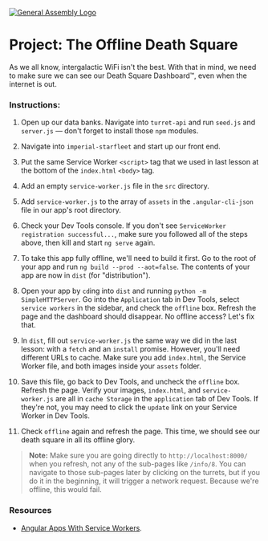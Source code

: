 [![General Assembly Logo](https://camo.githubusercontent.com/1a91b05b8f4d44b5bbfb83abac2b0996d8e26c92/687474703a2f2f692e696d6775722e636f6d2f6b6538555354712e706e67)](https://generalassemb.ly/education/web-development-immersive)

# Project: The **Offline** Death Square

As we all know, intergalactic WiFi isn't the best. With that in mind, we need to make sure we can see our Death Square Dashboard™, even when the internet is out.

### Instructions:

1) Open up our data banks. Navigate into `turret-api` and run `seed.js` and `server.js` — don't forget to install those `npm` modules.

2) Navigate into `imperial-starfleet` and start up our front end.

3) Put the same Service Worker `<script>` tag that we used in last lesson at the bottom of the `index.html` `<body>` tag.

4) Add an empty `service-worker.js` file in the `src` directory.

5) Add `service-worker.js` to the array of `assets` in the `.angular-cli-json` file in our app's root directory.

6) Check your Dev Tools console. If you don't see `ServiceWorker registration successful...`, make sure you followed all of the steps above, then kill and start `ng serve` again.

7) To take this app fully offline, we'll need to build it first. Go to the root of your app and run `ng build --prod --aot=false`. The contents of your app are now in `dist` (for "distribution").  

8) Open your app by `cd`ing into `dist` and running `python -m SimpleHTTPServer`. Go into the `Application` tab in Dev Tools, select `service workers` in the sidebar, and check the `offline` box. Refresh the page and the dashboard should disappear. No offline access? Let's fix that.

9) In `dist`, fill out `service-worker.js` the same way we did in the last lesson: with a `fetch` and an `install` promise.  However, you'll need different URLs to cache. Make sure you add `index.html`, the Service Worker file, and both images inside your `assets` folder.

10) Save this file, go back to Dev Tools, and uncheck the `offline` box. Refresh the page. Verify your images, `index.html`, and `service-worker.js` are all in `cache Storage` in the `application` tab of Dev Tools. If they're not, you may need to click the `update` link on your Service Worker in Dev Tools.

11) Check `offline` again and refresh the page. This time, we should see our death square in all its offline glory.

>**Note:** Make sure you are going directly to `http://localhost:8000/` when you refresh, not any of the sub-pages like `/info/8`. You can navigate to those sub-pages later by clicking on the turrets, but if you do it in the beginning, it will trigger a network request. Because we're offline, this would fail.

### Resources

- [Angular Apps With Service Workers](https://coryrylan.com/blog/fast-offline-angular-apps-with-service-workers).
